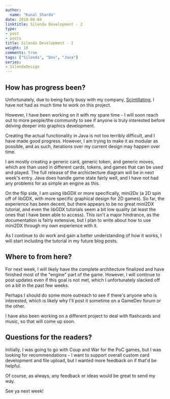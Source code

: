 ```yaml
---
author:
  name: "Kunal Sharda"
date: 2019-08-04
linktitle: Silenda Development - 2
type:
- post
- posts
title: Silenda Development - 2
weight: 10
comments: true
tags: ["Silenda", "Dev", "Java"]
series: 
- SilendaDesign
---
```


## How has progress been?

Unfortunately, due to being fairly busy with my company, [Scintillating](https://scintillating.us), I have not had as much time to work on this project.

However, I have been working on it with my spare time - I will soon reach out to more people/the community to see if anyone is truly interested before delving deeper into graphics development.

Creating the actual functionality in Java is not too terribly difficult, and I have made good progress. However, I am trying to make it as modular as possible, and as such, iterations over my current design may happen over time.

I am mostly creating a generic card, generic token, and generic moves, which are than used in different cards, tokens, and games that can be used and played. The full release of the archictecture diagram will be in next week's entry. Java does handle game state fairly well, and I have not had any problems for as simple an engine as this.

On the flip side, I am using libGDX or more specifically, mini2Dx (a 2D spin off of libGDX, with more specific graphical design for 2D games). So far, the experience has been decent, but there appears to be no great mini2DX tutorial, and even the libGDX tutorials seem a bit low quality (at least the ones that I have been able to access). This isn't a major hindrance, as the documentation is fairly extensive, but I plan to write about how to use mini2DX through my own experience with it. 

As I continue to do work and gain a better understanding of how it works, I will start including the tutorial in my future blog posts.

## Where to from here?

For next week, I will likely have the complete architecture finalized and have finished most of the "engine" part of the game. However, I will continue to post updates even if this goal is not met, which I unfortunately slacked off on a bit in the past few weeks.

Perhaps I should do some more outreach to see if there's anyone who is interested, which is likely why I'll post it sometime on a GameDev forum or the other.

I have also been working on a different project to deal with flashcards and music, so that will come up soon.

## Questions for the readers?

Initially, I was going to go with Coup and War for the PoC games, but I was looking for recommendations - I want to support overall custom card development and file upload, but I wanted more feedback on if that'd be helpful.

Of course, as always, any feedback or ideas would be great to send my way.

See ya next week!